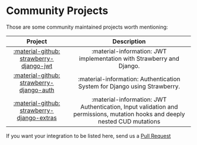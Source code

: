 # Community Projects

Those are some community maintained projects worth mentioning:

|                                             Project                                              |                                                         Description                                                         |
| :----------------------------------------------------------------------------------------------: | :-------------------------------------------------------------------------------------------------------------------------: |
|  [:material-github: strawberry-django-jwt](https://github.com/KundaPanda/strawberry-django-jwt)  |                            :material-information: JWT implementation with Strawberry and Django.                            |
|  [:material-github: strawberry-django-auth](https://github.com/nrbnlulu/strawberry-django-auth)  |                          :material-information: Authentication System for Django using Strawberry.                          |
| [:material-github: strawberry-django-extras](https://github.com/m4riok/strawberry-django-extras) | :material-information: JWT Authentication, Input validation and permissions, mutation hooks and deeply nested CUD mutations |

If you want your integration to be listed here, send us a
[Pull Request](https://github.com/strawberry-graphql/strawberry-graphql-django/pulls)
